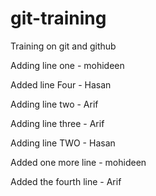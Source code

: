 # git-training
Training on git and github

Adding line one - mohideen

Added line Four - Hasan

Adding line two - Arif

Adding line three - Arif

Adding line TWO - Hasan

Added one more line - mohideen

Added the fourth line - Arif
